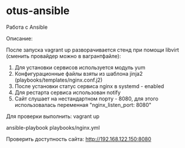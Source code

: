 # otus-ansible
Работа с Ansible

Описание:

После запуска vagrant up разворачивается стенд при помощи libvirt (сменить провайдер можно в вагрантфайле):

1. Для установки сервисов используется модуль yum
2. Конфигурационные файлы взяты из шаблона jinja2 (playbooks/templates/nginx.conf.j2)
3. После установки статус сервиса nginx в systemd - enabled
4. Для рестарта сервиса использован notify
5. Сайт слушает на нестандартном порту - 8080, для этого использовалась переменная "nginx_listen_port: 8080"

Для проверки выполнить:
vagrant up

ansible-playbook playbooks/nginx.yml


Проверить доступность сайта:
http://192.168.122.150:8080

